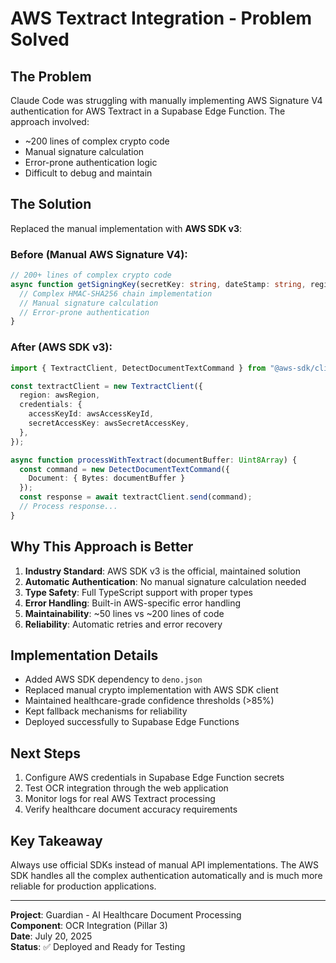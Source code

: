 # AWS Textract Integration - Problem Solved

## **The Problem**
Claude Code was struggling with manually implementing AWS Signature V4 authentication for AWS Textract in a Supabase Edge Function. The approach involved:
- ~200 lines of complex crypto code
- Manual signature calculation
- Error-prone authentication logic
- Difficult to debug and maintain

## **The Solution**
Replaced the manual implementation with **AWS SDK v3**:

### **Before (Manual AWS Signature V4):**
```typescript
// 200+ lines of complex crypto code
async function getSigningKey(secretKey: string, dateStamp: string, regionName: string, serviceName: string): Promise<CryptoKey> {
  // Complex HMAC-SHA256 chain implementation
  // Manual signature calculation
  // Error-prone authentication
}
```

### **After (AWS SDK v3):**
```typescript
import { TextractClient, DetectDocumentTextCommand } from "@aws-sdk/client-textract"

const textractClient = new TextractClient({
  region: awsRegion,
  credentials: {
    accessKeyId: awsAccessKeyId,
    secretAccessKey: awsSecretAccessKey,
  },
});

async function processWithTextract(documentBuffer: Uint8Array) {
  const command = new DetectDocumentTextCommand({
    Document: { Bytes: documentBuffer }
  });
  const response = await textractClient.send(command);
  // Process response...
}
```

## **Why This Approach is Better**
1. **Industry Standard**: AWS SDK v3 is the official, maintained solution
2. **Automatic Authentication**: No manual signature calculation needed
3. **Type Safety**: Full TypeScript support with proper types
4. **Error Handling**: Built-in AWS-specific error handling
5. **Maintainability**: ~50 lines vs ~200 lines of code
6. **Reliability**: Automatic retries and error recovery

## **Implementation Details**
- Added AWS SDK dependency to `deno.json`
- Replaced manual crypto implementation with AWS SDK client
- Maintained healthcare-grade confidence thresholds (>85%)
- Kept fallback mechanisms for reliability
- Deployed successfully to Supabase Edge Functions

## **Next Steps**
1. Configure AWS credentials in Supabase Edge Function secrets
2. Test OCR integration through the web application
3. Monitor logs for real AWS Textract processing
4. Verify healthcare document accuracy requirements

## **Key Takeaway**
Always use official SDKs instead of manual API implementations. The AWS SDK handles all the complex authentication automatically and is much more reliable for production applications.

---

**Project**: Guardian - AI Healthcare Document Processing  
**Component**: OCR Integration (Pillar 3)  
**Date**: July 20, 2025  
**Status**: ✅ Deployed and Ready for Testing 